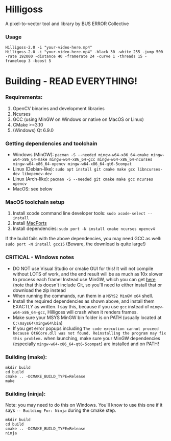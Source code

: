# Hilligoss
A pixel-to-vector tool and library by BUS ERROR Collective

### Usage
```
Hilligoss-2.0 -i "your-video-here.mp4"
Hilligoss-2.0 -i "your-video-here.mp4" -black 30 -white 255 -jump 500 -rate 192000 -distance 40 -framerate 24 -curve 1 -threads 15 -frameloop 3 -boost 5
```

# Building - READ EVERYTHING!

### Requirements:
1. OpenCV binaries and development libraries
2. Ncurses
3. GCC (using MinGW on Windows or native on MacOS or Linux)
4. CMake >=3.10
5. (Windows) Qt 6.9.0

### Getting dependencies and toolchain
- Windows (MinGW): `pacman -S --needed mingw-w64-x86_64-cmake mingw-w64-x86_64-make mingw-w64-x86_64-gcc mingw-w64-x86_64-ncurses mingw-w64-x86_64-opencv mingw-w64-x86_64-qt6-5compat`
- Linux (Debian-like): `sudo apt install git cmake make gcc libncurses-dev libopencv-dev`
- Linux (Arch-like): `pacman -S --needed git cmake make gcc ncurses opencv`
- MacOS: see below

### MacOS toolchain setup
1. Install xcode command line developer tools: `sudo xcode-select --install`
2. Install [MacPorts](https://www.macports.org/install.php)
3. Install dependencies: `sudo port -N install cmake ncurses opencv4`

If the build fails with the above dependencies, you may need GCC as well: `sudo port -N install gcc15` (Beware, the download is quite large!)

### CRITICAL - Windows notes
- DO NOT use Visual Studio or cmake GUI for this! It will not compile without LOTS of work, and the end result will be as much as 10x slower to process each frame! Instead use MinGW, which you can get [here](https://msys2.org) (note that this doesn't include Git, so you'll need to either install that or download the zip instead
- When running the commands, run them in a `MSYS2 MinGW x64` shell.
- Install the required dependencies as shown above, and install them EXACTLY as written. I say this, because if you use `gcc` instead of `mingw-w64-x86_64-gcc`, Hilligoss will crash when it renders frames.
- Make sure your MSYS MinGW bin folder is on PATH (usually located at `C:\msys64\mingw64\bin`)
- If you get error popups including  `The code execution cannot proceed because Qt6Core.dll was not found. Reinstalling the program may fix this problem.` when launching, make sure your MinGW dependencies (especially `mingw-w64-x86_64-qt6-5compat`) are installed and on PATH!
	
### Building (make):
```
mkdir build
cd build
cmake .. -DCMAKE_BUILD_TYPE=Release
make
```

### Building (ninja):
Note: you may need to do this on Windows. You'll know to use this one if it says `-- Building For: Ninja` during the cmake step.
```
mkdir build
cd build
cmake .. -DCMAKE_BUILD_TYPE=Release
ninja
```